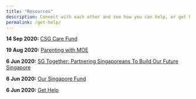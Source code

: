 ```yaml
---
title: "Resources"
description: Connect with each other and see how you can help, or get help as we recover from COVID-19. Find resources.
permalink: /get-help/
---
```


**14 Sep 2020:**  [CSG Care Fund](/get-help/resources/csg-care-fund)

**19 Aug 2020:** [Parenting with MOE](/get-help/resources/parenting-with-moe)

**6 Jun 2020:** [SG Together: Partnering Singaporeans To Build Our Future Singapore](/get-help/resources/sg-together)

**6 Jun 2020:** [Our Singapore Fund](/get-help/resources/our-singapore-fund)

**6 Jun 2020:** [Get Help](/get-help/resources/get-help)